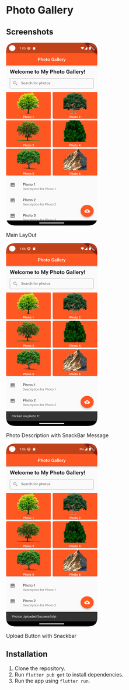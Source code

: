 # Photo Gallery



## Screenshots

 <img src="screenshot/mainlayout.png" alt="Screenshot 1" width="250" height="500">

Main LayOut

 <img src="screenshot/photoclicksnack.png" alt="Screenshot 2" width="250" height="500">

Photo Description with SnackBar Message

 <img src="screenshot/photouploadbutton.png" alt="Screenshot 2" width="250" height="500">

Upload Button with Snackbar

## Installation

1. Clone the repository.
2. Run `flutter pub get` to install dependencies.
3. Run the app using `flutter run`.



